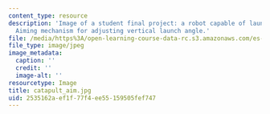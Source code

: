 ```yaml
---
content_type: resource
description: 'Image of a student final project: a robot capable of launching a projectile.
  Aiming mechanism for adjusting vertical launch angle.'
file: /media/https%3A/open-learning-course-data-rc.s3.amazonaws.com/es-293-lego-robotics-spring-2007/2535162aef1f77f4ee55159505fef747_catapult_aim.jpg
file_type: image/jpeg
image_metadata:
  caption: ''
  credit: ''
  image-alt: ''
resourcetype: Image
title: catapult_aim.jpg
uid: 2535162a-ef1f-77f4-ee55-159505fef747
---
```

